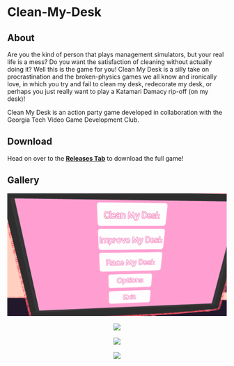 # Clean-My-Desk

## About

Are you the kind of person that plays management simulators, but your real life is a mess? Do you want the satisfaction of cleaning without actually doing it? Well this is the game for you! Clean My Desk is a silly take on procrastination and the broken-physics games we all know and ironically love, in which you try and fail to clean my desk, redecorate my desk, or perhaps you just really want to play a Katamari Damacy rip-off (on my desk)!

Clean My Desk is an action party game developed in collaboration with the Georgia Tech Video Game Development Club.

## Download

Head on over to the [**Releases Tab**]() to download the full game!

## Gallery

<p align="center"><img src=images/menu.gif></img></p>

<p align="center"><img src=images/cleaning.gif></img></p>

<p align="center"><img src=images/improve.gif></img></p>

<p align="center"><img src=images/race.gif></img></p>
